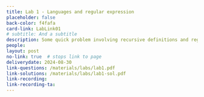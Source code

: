 ```yaml
---
title: Lab 1 - Languages and regular expression
placeholder: false
back-color: f4fafa
card-link: LabLink01
# subtitle: And a subtitle
description: Some quick problem involving recursive definitions and regular expressions.  
people:
layout: post
no-link: true  # stops link to page 
deliverydate: 2024-08-30
link-questions: /materials/labs/lab1.pdf
link-solutions: /materials/labs/lab1-sol.pdf
link-recording:
link-recording-ta:
---
```










